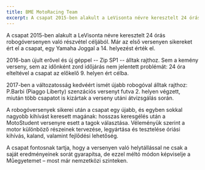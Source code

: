 ```yaml
---
title: BME MotoRacing Team
excerpt: A csapat 2015-ben alakult a LeVisonta névre keresztelt 24 órás robogóversenyen való részvétel céljából. Már az első versenyen sikereket ért el a csapat, egy Yamaha Joggal a 14. helyezést érték el.
---
```


A csapat 2015-ben alakult a LeVisonta névre keresztelt 24 órás robogóversenyen
való részvétel céljából. Már az első versenyen sikereket ért el a csapat, egy
Yamaha Joggal a 14. helyezést érték el.

2016-ban újult erővel és új géppel -- Zip SP1 -- álltak rajthoz. Sem a kemény
verseny, sem az időnként zord időjárás nem jelentett problémát: 24 óra
elteltével a csapat az előkelő 9. helyen ért célba.

2017-ben a változatosság kedvéért ismét újabb robogóval álltak rajthoz: P.Barbi
(Piaggo Liberty) szenzációs versenyt futva 2. helyen végzett, miután több
csapatot is kizártak a verseny utáni átvizsgálás során.

A robogóversenyek sikerei után a csapat egy újabb, és egyben sokkal nagyobb
kihívást keresett magának: hosszas keresgélés után a MotoStudent versenyre esett
a tagok választása. Véleményük szerint a motor különböző részeinek tervezése,
legyártása és tesztelése óriási kihívás, kaland, valamint fejlődési lehetőség.

A csapat fontosnak tartja, hogy a versenyen való helytállással ne csak a saját
eredményeinek sorát gyarapítsa, de ezzel méltó módon képviselje a Műegyetemet –
most már nemzetközi szinteken.
